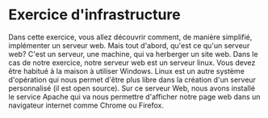 # Exercice d'infrastructure
Dans cette exercice, vous allez découvrir comment, de manière simplifié, implémenter un serveur web.
Mais tout d'abord, qu'est ce qu'un serveur web? C'est un serveur, une machine, qui va herberger un site web. 
Dans le cas de notre exercice, notre serveur web est un serveur linux. Vous devez être habitué à la maison à utiliser Windows. Linux est un autre système d'opération qui nous permet d'être plus libre dans la création d'un serveur personnalisé (il est open source). 
Sur ce serveur Web, nous avons installé le service Apache qui va nous permettre d'afficher notre page web dans un navigateur internet comme Chrome ou Firefox.

